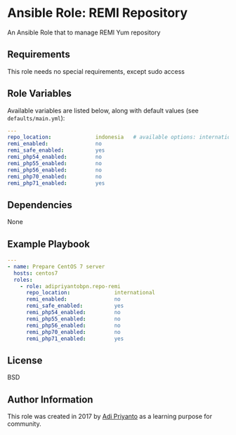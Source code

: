 Ansible Role: REMI Repository
=========

An Ansible Role that to manage REMI Yum repository

Requirements
------------

This role needs no special requirements, except sudo access

Role Variables
--------------

Available variables are listed below, along with default values (see `defaults/main.yml`):


```yaml
---
repo_location:              indonesia   # available options: international, indonesia, klog, vagrant
remi_enabled:               no
remi_safe_enabled:          yes
remi_php54_enabled:         no
remi_php55_enabled:         no
remi_php56_enabled:         no
remi_php70_enabled:         no
remi_php71_enabled:         yes
```

Dependencies
------------

None

Example Playbook
----------------

```yaml
---
- name: Prepare CentOS 7 server
  hosts: centos7
  roles:
    - role: adipriyantobpn.repo-remi
      repo_location:              international
      remi_enabled:               no
      remi_safe_enabled:          yes
      remi_php54_enabled:         no
      remi_php55_enabled:         no
      remi_php56_enabled:         no
      remi_php70_enabled:         no
      remi_php71_enabled:         yes
```

License
-------

BSD

Author Information
------------------

This role was created in 2017 by [Adi Priyanto](https://github.com/adipriyantobpn) as a learning purpose for community.